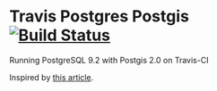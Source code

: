 Travis Postgres Postgis [![Build Status](https://travis-ci.org/aderyabin/travis_postgres_postgis.png)](https://travis-ci.org/aderyabin/travis_postgres_postgis)
=======================

Running PostgreSQL 9.2 with Postgis 2.0 on Travis-CI

Inspired by [this article](http://reefpoints.dockyard.com/ruby/2013/03/29/running-postgresql-9-2-on-travis-ci.html).
